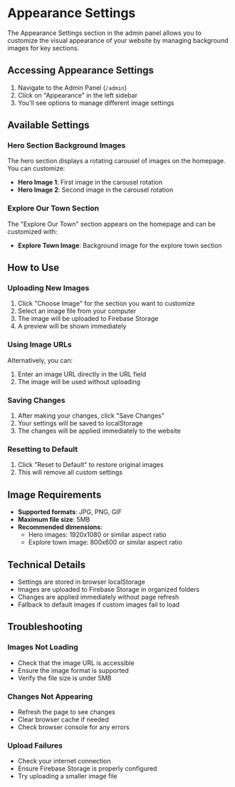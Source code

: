 # Appearance Settings

The Appearance Settings section in the admin panel allows you to customize the visual appearance of your website by managing background images for key sections.

## Accessing Appearance Settings

1. Navigate to the Admin Panel (`/admin`)
2. Click on "Appearance" in the left sidebar
3. You'll see options to manage different image settings

## Available Settings

### Hero Section Background Images

The hero section displays a rotating carousel of images on the homepage. You can customize:

- **Hero Image 1**: First image in the carousel rotation
- **Hero Image 2**: Second image in the carousel rotation

### Explore Our Town Section

The "Explore Our Town" section appears on the homepage and can be customized with:

- **Explore Town Image**: Background image for the explore town section

## How to Use

### Uploading New Images

1. Click "Choose Image" for the section you want to customize
2. Select an image file from your computer
3. The image will be uploaded to Firebase Storage
4. A preview will be shown immediately

### Using Image URLs

Alternatively, you can:
1. Enter an image URL directly in the URL field
2. The image will be used without uploading

### Saving Changes

1. After making your changes, click "Save Changes"
2. Your settings will be saved to localStorage
3. The changes will be applied immediately to the website

### Resetting to Default

1. Click "Reset to Default" to restore original images
2. This will remove all custom settings

## Image Requirements

- **Supported formats**: JPG, PNG, GIF
- **Maximum file size**: 5MB
- **Recommended dimensions**: 
  - Hero images: 1920x1080 or similar aspect ratio
  - Explore town image: 800x600 or similar aspect ratio

## Technical Details

- Settings are stored in browser localStorage
- Images are uploaded to Firebase Storage in organized folders
- Changes are applied immediately without page refresh
- Fallback to default images if custom images fail to load

## Troubleshooting

### Images Not Loading
- Check that the image URL is accessible
- Ensure the image format is supported
- Verify the file size is under 5MB

### Changes Not Appearing
- Refresh the page to see changes
- Clear browser cache if needed
- Check browser console for any errors

### Upload Failures
- Check your internet connection
- Ensure Firebase Storage is properly configured
- Try uploading a smaller image file 